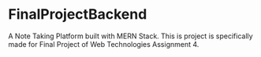 # FinalProjectBackend
A Note Taking Platform built with MERN Stack. This is project is specifically made for Final Project of Web Technologies Assignment 4.
